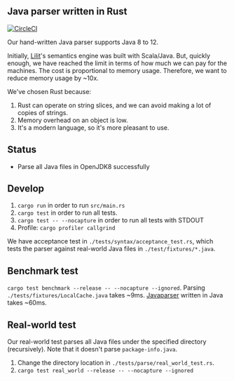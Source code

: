 Java parser written in Rust
----------------------------

[![CircleCI](https://circleci.com/gh/tanin47/javaparser.rs.svg?style=svg)](https://circleci.com/gh/tanin47/javaparser.rs)

Our hand-written Java parser supports Java 8 to 12. 

Initially, [Lilit](https://lilit.dev)'s semantics engine was built with Scala/Java. 
But, quickly enough, we have reached the limit in terms of how much we can pay for the machines. The cost is proportional to memory usage. Therefore, we want to reduce memory usage by ~10x.

We've chosen Rust because:

1. Rust can operate on string slices, and we can avoid making a lot of copies of strings.
2. Memory overhead on an object is low.
3. It's a modern language, so it's more pleasant to use.

Status
-------

* Parse all Java files in OpenJDK8 successfully


Develop
--------

1. `cargo run` in order to run `src/main.rs`
2. `cargo test` in order to run all tests.
3. `cargo test -- --nocapture` in order to run all tests with STDOUT
4. Profile: `cargo profiler callgrind`

We have acceptance test in `./tests/syntax/acceptance_test.rs`, which tests the parser against real-world Java files in 
`./test/fixtures/*.java`.


Benchmark test
---------------

`cargo test benchmark --release -- --nocapture --ignored`. Parsing `./tests/fixtures/LocalCache.java` takes ~9ms. [Javaparser](https://github.com/javaparser/javaparser) written in Java takes ~60ms.


Real-world test
----------------

Our real-world test parses all Java files under the specified directory (recursively). Note that it doesn't parse `package-info.java`.

1. Change the directory location in `./tests/parse/real_world_test.rs`.
2. `cargo test real_world --release -- --nocapture --ignored`
